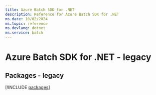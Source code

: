 ```yaml
---
title: Azure Batch SDK for .NET
description: Reference for Azure Batch SDK for .NET
ms.date: 10/02/2024
ms.topic: reference
ms.devlang: dotnet
ms.service: batch
---
```

# Azure Batch SDK for .NET - legacy
## Packages - legacy
[!INCLUDE [packages](batch-index.md)]